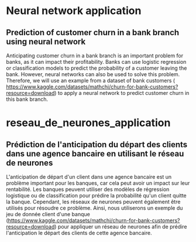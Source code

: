 # Neural network application
## Prediction of customer churn in a bank branch using neural network
Anticipating customer churn in a bank branch is an important problem for banks, as it can impact their profitability. 
Banks can use logistic regression or classification models to predict the probability of a customer leaving the bank. 
However, neural networks can also be used to solve this problem. 
Therefore, we will use an example from a dataset of bank customers ( https://www.kaggle.com/datasets/mathchi/churn-for-bank-customers?resource=download) to apply a neural network to predict customer churn in this bank branch.

# reseau_de_neurones_application
## Prédiction de l'anticipation du départ des clients dans une agence bancaire en utilisant le réseau de neurones
L'anticipation de départ d'un client dans une agence bancaire est un problème important pour les banques, 
car cela peut avoir un impact sur leur rentabilité. 
Les banques peuvent utiliser des modèles de régression logistique ou de classification pour prédire 
la probabilité qu'un client quitte la banque. 
Cependant, les réseaux de neurones peuvent également être utilisés pour résoudre ce problème.
Ainsi, nous utiliserons un exemple du jeu de donnée client d'une banque (https://www.kaggle.com/datasets/mathchi/churn-for-bank-customers?resource=download) pour  appliquer un réseau de neurones  afin de prédire l'anticipation le départ des clients de cette agence bancaire.  

